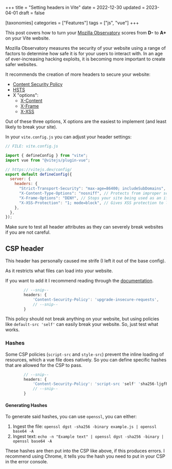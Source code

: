 +++
title = "Setting headers in Vite"
date = 2022-12-30
updated = 2023-04-01
draft = false

[taxonomies]
categories = ["Features"]
tags = ["js", "vue"]
+++

This post covers how to turn your [Mozilla Observatory](https://observatory.mozilla.org/) scores from **D-** to **A+** on your Vite website.

<!-- more -->

Mozilla Observatory measures the security of your website using a range of factors to determine how safe it is for your users to interact with. In an age of ever-increasing hacking exploits, it is becoming more important to create safer websites.

It recommends the creation of more headers to secure your website:

- [Content Security Policy](https://infosec.mozilla.org/guidelines/web_security#content-security-policy)
- [HSTS](https://infosec.mozilla.org/guidelines/web_security#http-strict-transport-security)
- X "options":
  - [X-Content](https://infosec.mozilla.org/guidelines/web_security#x-content-type-options)
  - [X-Frame](https://infosec.mozilla.org/guidelines/web_security#x-frame-options)
  - [X-XSS](https://infosec.mozilla.org/guidelines/web_security#x-frame-options)

Out of these three options, X options are the easiest to implement (and least likely to break your site).

In your `vite.config.js` you can adjust your header settings:

```js
// FILE: vite.config.js

import { defineConfig } from "vite";
import vue from "@vitejs/plugin-vue";

// https://vitejs.dev/config/
export default defineConfig({
  server: {
    headers: {
      "Strict-Transport-Security": "max-age=86400; includeSubDomains", // Adds HSTS options to your website, with a expiry time of 1 day
      "X-Content-Type-Options": "nosniff", // Protects from improper scripts runnings
      "X-Frame-Options": "DENY", // Stops your site being used as an iframe
      "X-XSS-Protection": "1; mode=block", // Gives XSS protection to legacy browsers
    },
  },
});
```

<div class="box error">
    <i type="Button" class="svg error-icon" title="Warning Icon"></i>
    <p>
    Make sure to test all header attributes as they can severely break websites if you are not careful.
    </p>

</div>

## CSP header

This header has personally caused me strife (I left it out of the base config).

As it restricts what files can load into your website.

If you want to add it I recommend reading through the [documentation](https://infosec.mozilla.org/guidelines/web_security#content-security-policy).

```js
        // --snip--
        headers: {
            'Content-Security-Policy': 'upgrade-insecure-requests',
            // --snip--
        }
```

This policy should not break anything on your website, but using policies like `default-src 'self'` can easily break your website.
So, just test what works.

### Hashes

Some CSP policies (`script-src` and `style-src`) prevent the inline loading of resources, which a vue file does natively. So you can define specific hashes that are allowed for the CSP to pass.
```js
        // --snip--
        headers: {
            'Content-Security-Policy': 'script-src 'self' 'sha256-ljgfRyA+rQLdERYr90sJ9dRLkTYUnUIAHmR1dX6cvmQ='',
            // --snip--
        }
```
#### Generating Hashes
To generate said hashes, you can use `openssl`, you can either:
1. Ingest the file: `openssl dgst -sha256 -binary example.js | openssl base64 -A`
3. Ingest text: `echo -n "Example text" | openssl dgst -sha256 -binary | openssl base64 -A`

These hashes are then put into the CSP like above, if this produces errors. I recommend using Chrome, it tells you the hash you need to put in your CSP in the error console.